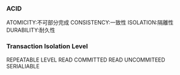 ### ACID

ATOMICITY:不可部分完成
CONSISTENCY:一致性
ISOLATION:隔離性
DURABILITY:耐久性

### Transaction Isolation Level

REPEATABLE LEVEL
READ COMMITTED
READ UNCOMMITEED
SERIALIABLE
